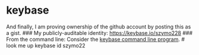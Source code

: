 # keybase
And finally, I am proving ownership of the github account by posting this as a gist.  ### My publicly-auditable identity:  https://keybase.io/szymo228  ### From the command line:  Consider the [keybase command line program](https://keybase.io/download). # look me up keybase id szymo22
